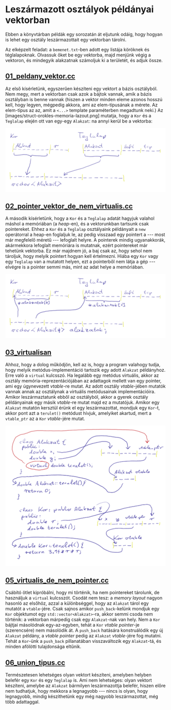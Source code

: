 # Leszármazott osztályok példányai vektorban

Ebben a könyvtárban példák egy sorozatán át eljutunk odáig, hogy hogyan
is lehet egy osztály leszármazottait egy vektorban tárolni.

Az elképzelt feladat: a `bemenet.txt`-ben adott egy listája köröknek
és téglalapoknak. Olvassuk őket be egy vektorba, majd menjünk végig a
vektoron, és mindegyik alakzatnak számoljuk ki a területét, és adjuk
össze.

## [01_peldany_vektor.cc](./01_peldany_vektor.cc)

Az első kísérletünk, egyszerűen készíteni egy vektort a bázis osztályból.
Nem megy, mert a vektorban csak azok a bájtok vannak, amik a bázis osztályban is
benne vannak (hiszen a vektor minden eleme azonos hosszú kell, hogy legyen,
mégpedig akkora, ami az elem-típusának a mérete. Az elem-típus az az, amit a
`<...>` template paraméterben megadtunk neki.) Az
[images/struct-orokles-memoria-lazout.png] mutatja, hogy a `Kor` és a `Teglalap`
elején ott van egy-egy `Alakzat`: na annyi kerül be a vektorba:

![bázis osztály elemeinek vektora](../../images/bazis-osztaly-vektora.png)

## [02_pointer_vektor_de_nem_virtualis.cc](./02_pointer_vektor_de_nem_virtualis.cc)

A második kísérletünk, hogy a `Kor` és a `Teglalap` adatát hagyjuk valahol
máshol a memóriában (a *heap*-en), és a vektorunkban tartsunk csak pointereket.
Ehhez a `Kor` és a `Teglalap` osztályaink példányait a `new` operátorral a
heap-en foglaljuk le, az pedig visszaad egy pointert a --- most már megfelelő
méretű --- lefoglalt helyre. A pointerek mindig ugyanakkorák, akármekkora
lefoglalt memóriára is mutatnak, ezért pointereket már tehetünk vektorba. Ez már
majdnem jó, a baj csak az, hogy sehol nem tároljuk, hogy melyik pointert hogyan
kell értelmezni. Hiába egy `Kor` vagy egy `Teglalap` van a mutatott helyen, ezt
a pointerből nem látja a gép --- elvégre is a pointer semmi más, mint az adat
helye a memóriában.

![pointer vektor](../../images/pointer-vektor.png)

## [03_virtualisan](./03_virtualisan.cc)

Ahhoz, hogy a dolog működjön, kell az is, hogy a program valahogy tudja, hogy
melyik metódus-implementáció tartozik egy adott `Alakzat` példányhoz. Erre való
a `virtual` kulcsszó. Ha legalább egy metódus virtuális, akkor az osztály
memória-reprezentációjában az adattagok mellett van egy pointer, ami egy
úgynevezett *vtable*-re mutat. Az adott osztály *vtable*-jében mutatók vannak
annak az osztálynak a virtuális metódusainak implementációira. Amikor
leszármaztatunk ebből az osztályból, akkor a gyerek osztály példányainak egy
másik *vtable*-re mutat majd ez a mutatójuk. Amikor egy `Alakzat` mutatón
kersztül érünk el egy leszármazottat, mondjuk egy `Kor`-t, akkor pont azt a
`terulet()` metódust hívjuk, amelyiket akartud, mert a `vtable_ptr` az a `Kor`
*vtable*-jére mutat.

![virtual function](../../images/virtual-function.png)

## [05_virtualis_de_nem_pointer.cc](./04_virtualis_de_nem_pointer.cc)

Csábító ötlet kipróbálni, hogy mi történik, ha nem pointereket tárolunk,
de használjuk a `virtual` kulcsszót. Csodát nem tesz: a *memory layout* nagyon
hasonló az elsőhöz, azzal a különbséggel, hogy az `Alakzat` tárol egy
mutatót a `vtable`-jére. Csak sajnos amikor `push_back`-kelünk mondjuk egy
`Kor` objektumot egy `std::vector<Alakzat>`-ra, akkor semmi csoda nem történik:
a vektorban márpedig csak egy `Alakzat`-nak van hely. Nem a `Kor` bájtjai
másolódnak egy-az-egyben, tehát a `Kor` *vtable pointer*-je (szerencsére)
nem másolódik át. A `push_back` hatására konstruálódik egy új `Alakzat`
példány, a *vtable pointer* pedig az `Alakzat` *vtable*-jére
fog mutatni. Tehát a `Kor`-ünk a `push_back` pillanatában visszaváltozik
egy `Alakzat`-tá, és minden afölötti tulajdonsága eltűnik.


## [06_union_tipus.cc](./06_union_tipus.cc)

Természetesen lehetséges olyan vektort készíteni, amelyben helyben belefér
egy `Kor` és egy `Teglalap` is. Ami nem lehetséges: olyan vektort készíteni,
amelybe az `Alakzat` bármilyen leszármazottja belefér, hiszen előre nem
tudhatjuk, hogy mekkora a legnagyobb --- nincs is olyan, hogy legnagyobb,
mindig készíthetünk egy még nagyobb leszármazottat, még több adattaggal.


